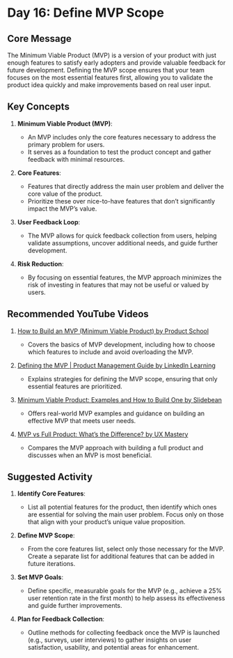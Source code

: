 # Day 16: Define MVP Scope

## Core Message
The Minimum Viable Product (MVP) is a version of your product with just enough features to satisfy early adopters and provide valuable feedback for future development. Defining the MVP scope ensures that your team focuses on the most essential features first, allowing you to validate the product idea quickly and make improvements based on real user input.

## Key Concepts
1. **Minimum Viable Product (MVP)**:
   - An MVP includes only the core features necessary to address the primary problem for users.
   - It serves as a foundation to test the product concept and gather feedback with minimal resources.

2. **Core Features**:
   - Features that directly address the main user problem and deliver the core value of the product.
   - Prioritize these over nice-to-have features that don’t significantly impact the MVP’s value.

3. **User Feedback Loop**:
   - The MVP allows for quick feedback collection from users, helping validate assumptions, uncover additional needs, and guide further development.

4. **Risk Reduction**:
   - By focusing on essential features, the MVP approach minimizes the risk of investing in features that may not be useful or valued by users.

## Recommended YouTube Videos
1. [How to Build an MVP (Minimum Viable Product) by Product School](https://www.youtube.com/watch?v=1uV0KkdW-R0)
   - Covers the basics of MVP development, including how to choose which features to include and avoid overloading the MVP.

2. [Defining the MVP | Product Management Guide by LinkedIn Learning](https://www.youtube.com/watch?v=Y-I6QutMds4)
   - Explains strategies for defining the MVP scope, ensuring that only essential features are prioritized.

3. [Minimum Viable Product: Examples and How to Build One by Slidebean](https://www.youtube.com/watch?v=XhnPjO5nYIs)
   - Offers real-world MVP examples and guidance on building an effective MVP that meets user needs.

4. [MVP vs Full Product: What’s the Difference? by UX Mastery](https://www.youtube.com/watch?v=mf4pHU61J94)
   - Compares the MVP approach with building a full product and discusses when an MVP is most beneficial.

## Suggested Activity
1. **Identify Core Features**:
   - List all potential features for the product, then identify which ones are essential for solving the main user problem. Focus only on those that align with your product’s unique value proposition.

2. **Define MVP Scope**:
   - From the core features list, select only those necessary for the MVP. Create a separate list for additional features that can be added in future iterations.

3. **Set MVP Goals**:
   - Define specific, measurable goals for the MVP (e.g., achieve a 25% user retention rate in the first month) to help assess its effectiveness and guide further improvements.

4. **Plan for Feedback Collection**:
   - Outline methods for collecting feedback once the MVP is launched (e.g., surveys, user interviews) to gather insights on user satisfaction, usability, and potential areas for enhancement.
